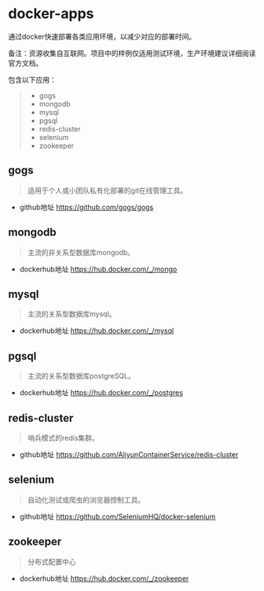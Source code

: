 ﻿# docker-apps

通过docker快速部署各类应用环境，以减少对应的部署时间。

备注：资源收集自互联网。项目中的样例仅适用测试环境，生产环境建议详细阅读官方文档。

包含以下应用：

> * gogs
> * mongodb
> * mysql
> * pgsql
> * redis-cluster
> * selenium
> * zookeeper

## gogs

> 适用于个人或小团队私有化部署的git在线管理工具。

* github地址
https://github.com/gogs/gogs



## mongodb

> 主流的非关系型数据库mongodb。

* dockerhub地址
https://hub.docker.com/_/mongo


## mysql

> 主流的关系型数据库mysql。

* dockerhub地址
https://hub.docker.com/_/mysql


## pgsql

> 主流的关系型数据库postgreSQL。

* dockerhub地址
https://hub.docker.com/_/postgres


## redis-cluster

> 哨兵模式的redis集群。

* github地址
https://github.com/AliyunContainerService/redis-cluster



## selenium

> 自动化测试或爬虫的浏览器控制工具。

* github地址
https://github.com/SeleniumHQ/docker-selenium



## zookeeper

> 分布式配置中心

* dockerhub地址
https://hub.docker.com/_/zookeeper
